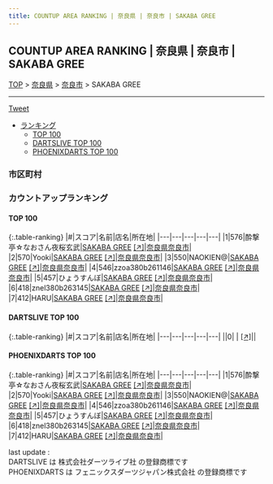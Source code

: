```yaml
---
title: COUNTUP AREA RANKING | 奈良県 | 奈良市 | SAKABA GREE
---
```

## COUNTUP AREA RANKING | 奈良県 | 奈良市 | SAKABA GREE

[TOP](/darts/rank/) > [奈良県](/darts/rank/奈良県/) > [奈良市](/darts/rank/奈良県/奈良市/) > SAKABA GREE

___

<a href="https://twitter.com/share?ref_src=twsrc%5Etfw" data-text="COUNTUP AREA RANKING | 奈良県奈良市SAKABA GREE" class="twitter-share-button" data-hashtags="DARTSLIVE,PHOENIXDARTS,darts,ダーツ" data-show-count="false">Tweet</a>

* [ランキング](#カウントアップランキング)
    * [TOP 100](#top-100)
    * [DARTSLIVE TOP 100](#dartslive-top-100)
    * [PHOENIXDARTS TOP 100](#phoenixdarts-top-100)

### 市区町村

<ul>

</ul>

### カウントアップランキング

#### TOP 100



{:.table-ranking}
|#|スコア|名前|店名|所在地|
|---|---|---|---|---|
|1|576|<span class="rank-name-pd">酔撃亭☆なおさん夜桜玄武</span>|<a href="/darts/rank/shops/91382.html">SAKABA GREE</a> <a href="https://vs.phoenixdarts.com/jp/shop/shopDetailInfo/s_91382?s_seq=91382">[↗]</a>|<a href="/darts/rank/奈良県/奈良市">奈良県奈良市</a>|
|2|570|<span class="rank-name-pd">Yooki</span>|<a href="/darts/rank/shops/91382.html">SAKABA GREE</a> <a href="https://vs.phoenixdarts.com/jp/shop/shopDetailInfo/s_91382?s_seq=91382">[↗]</a>|<a href="/darts/rank/奈良県/奈良市">奈良県奈良市</a>|
|3|550|<span class="rank-name-pd">NAOKIEN@</span>|<a href="/darts/rank/shops/91382.html">SAKABA GREE</a> <a href="https://vs.phoenixdarts.com/jp/shop/shopDetailInfo/s_91382?s_seq=91382">[↗]</a>|<a href="/darts/rank/奈良県/奈良市">奈良県奈良市</a>|
|4|546|<span class="rank-name-pd">zzoa380b261146</span>|<a href="/darts/rank/shops/91382.html">SAKABA GREE</a> <a href="https://vs.phoenixdarts.com/jp/shop/shopDetailInfo/s_91382?s_seq=91382">[↗]</a>|<a href="/darts/rank/奈良県/奈良市">奈良県奈良市</a>|
|5|457|<span class="rank-name-pd">ひょうすんぼ</span>|<a href="/darts/rank/shops/91382.html">SAKABA GREE</a> <a href="https://vs.phoenixdarts.com/jp/shop/shopDetailInfo/s_91382?s_seq=91382">[↗]</a>|<a href="/darts/rank/奈良県/奈良市">奈良県奈良市</a>|
|6|418|<span class="rank-name-pd">znel380b263145</span>|<a href="/darts/rank/shops/91382.html">SAKABA GREE</a> <a href="https://vs.phoenixdarts.com/jp/shop/shopDetailInfo/s_91382?s_seq=91382">[↗]</a>|<a href="/darts/rank/奈良県/奈良市">奈良県奈良市</a>|
|7|412|<span class="rank-name-pd">HARU</span>|<a href="/darts/rank/shops/91382.html">SAKABA GREE</a> <a href="https://vs.phoenixdarts.com/jp/shop/shopDetailInfo/s_91382?s_seq=91382">[↗]</a>|<a href="/darts/rank/奈良県/奈良市">奈良県奈良市</a>|


#### DARTSLIVE TOP 100



{:.table-ranking}
|#|スコア|名前|店名|所在地|
|---|---|---|---|---|
||0|<span class="rank-name-dl"> </span>|<a href="/darts/rank/shops/.html"></a> <a href="">[↗]</a>|<a href="/darts/rank//"></a>|


#### PHOENIXDARTS TOP 100



{:.table-ranking}
|#|スコア|名前|店名|所在地|
|---|---|---|---|---|
|1|576|<span class="rank-name-pd">酔撃亭☆なおさん夜桜玄武</span>|<a href="/darts/rank/shops/91382.html">SAKABA GREE</a> <a href="https://vs.phoenixdarts.com/jp/shop/shopDetailInfo/s_91382?s_seq=91382">[↗]</a>|<a href="/darts/rank/奈良県/奈良市">奈良県奈良市</a>|
|2|570|<span class="rank-name-pd">Yooki</span>|<a href="/darts/rank/shops/91382.html">SAKABA GREE</a> <a href="https://vs.phoenixdarts.com/jp/shop/shopDetailInfo/s_91382?s_seq=91382">[↗]</a>|<a href="/darts/rank/奈良県/奈良市">奈良県奈良市</a>|
|3|550|<span class="rank-name-pd">NAOKIEN@</span>|<a href="/darts/rank/shops/91382.html">SAKABA GREE</a> <a href="https://vs.phoenixdarts.com/jp/shop/shopDetailInfo/s_91382?s_seq=91382">[↗]</a>|<a href="/darts/rank/奈良県/奈良市">奈良県奈良市</a>|
|4|546|<span class="rank-name-pd">zzoa380b261146</span>|<a href="/darts/rank/shops/91382.html">SAKABA GREE</a> <a href="https://vs.phoenixdarts.com/jp/shop/shopDetailInfo/s_91382?s_seq=91382">[↗]</a>|<a href="/darts/rank/奈良県/奈良市">奈良県奈良市</a>|
|5|457|<span class="rank-name-pd">ひょうすんぼ</span>|<a href="/darts/rank/shops/91382.html">SAKABA GREE</a> <a href="https://vs.phoenixdarts.com/jp/shop/shopDetailInfo/s_91382?s_seq=91382">[↗]</a>|<a href="/darts/rank/奈良県/奈良市">奈良県奈良市</a>|
|6|418|<span class="rank-name-pd">znel380b263145</span>|<a href="/darts/rank/shops/91382.html">SAKABA GREE</a> <a href="https://vs.phoenixdarts.com/jp/shop/shopDetailInfo/s_91382?s_seq=91382">[↗]</a>|<a href="/darts/rank/奈良県/奈良市">奈良県奈良市</a>|
|7|412|<span class="rank-name-pd">HARU</span>|<a href="/darts/rank/shops/91382.html">SAKABA GREE</a> <a href="https://vs.phoenixdarts.com/jp/shop/shopDetailInfo/s_91382?s_seq=91382">[↗]</a>|<a href="/darts/rank/奈良県/奈良市">奈良県奈良市</a>|


<div class="footer border-top border-gray-light mt-5 pt-3 text-right text-gray">
    last update : <span style="font-weight: italic" id="foot_last_modified"></span><br />
    DARTSLIVE は 株式会社ダーツライブ社 の登録商標です<br />
    PHOENIXDARTS は フェニックスダーツジャパン株式会社 の登録商標です<br />
</div>

<script src="https://cdnjs.cloudflare.com/ajax/libs/jquery.tablesorter/2.31.3/js/jquery.tablesorter.min.js" integrity="sha512-qzgd5cYSZcosqpzpn7zF2ZId8f/8CHmFKZ8j7mU4OUXTNRd5g+ZHBPsgKEwoqxCtdQvExE5LprwwPAgoicguNg==" crossorigin="anonymous" referrerpolicy="no-referrer"></script>
<link rel="stylesheet" href="https://cdnjs.cloudflare.com/ajax/libs/jquery.tablesorter/2.31.3/css/theme.default.min.css" integrity="sha512-wghhOJkjQX0Lh3NSWvNKeZ0ZpNn+SPVXX1Qyc9OCaogADktxrBiBdKGDoqVUOyhStvMBmJQ8ZdMHiR3wuEq8+w==" crossorigin="anonymous" referrerpolicy="no-referrer" />
<script>
$(function() {
    $(".table-ranking").tablesorter({sortList:[[0, 0]]});
    $("#foot_last_modified").text(formatDate(new Date(document.lastModified), 'yyyy-MM-dd HH:mm:ss'));
});
</script>

<script async src="https://platform.twitter.com/widgets.js" charset="utf-8"></script>